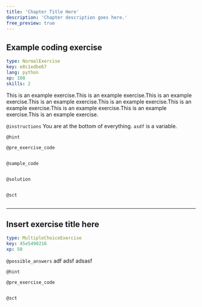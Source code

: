 ```yaml
---
title: 'Chapter Title Here'
description: 'Chapter description goes here.'
free_preview: true
---
```


## Example coding exercise

```yaml
type: NormalExercise
key: e8c1edbe67
lang: python
xp: 100
skills: 2
```

This is an example exercise.This is an example exercise.This is an example exercise.This is an example exercise.This is an example exercise.This is an example exercise.This is an example exercise.This is an example exercise.This is an example exercise.

`@instructions`
You are at the bottom of everything. `asdf` is a variable.

`@hint`


`@pre_exercise_code`
```{python}

```

`@sample_code`
```{python}

```

`@solution`
```{python}

```

`@sct`
```{python}

```

---

## Insert exercise title here

```yaml
type: MultipleChoiceExercise
key: 45e5490216
xp: 50
```



`@possible_answers`
adf
adsf
adsasf

`@hint`


`@pre_exercise_code`
```{python}

```

`@sct`
```{python}

```
